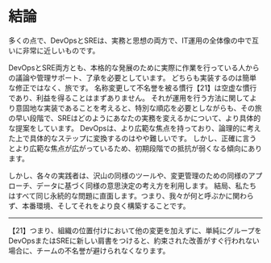 # 結論

多くの点で、DevOpsとSREは、実務と思想の両方で、IT運用の全体像の中で互いに非常に近しいものです。

DevOpsとSRE両方とも、本格的な発展のために実際に作業を行っている人からの議論や管理サポート、了承を必要としています。
どちらも実装するのは簡単な修正ではなく、旅です。
名称変更して不名誉を被る慣行【21】は空虚な慣行であり、利益を得ることはまずありません。
それが運用を行う方法に関してより意固地な実装であることを考えると、特別な順応を必要としながらも、その旅の早い段階で、SREはどのようにあなたの実務を変えるかについて、より具体的な提案をしています。
DevOpsは、より広範な焦点を持っており、論理的に考えた上で具体的なステップに変換するのはやや難しいです。
しかし、正確に言うとより広範な焦点が広がっているため、初期段階での抵抗が弱くなる傾向にあります。

しかし、各々の実践者は、沢山の同様のツールや、変更管理のための同様のアプローチ、データに基づく同様の意思決定の考え方を利用します。
結局、私たちはすべて同じ永続的な問題に直面します。つまり、我々が何と呼ぶかに関わらず、本番環境、そしてそれをより良く構築することです。

----------
【21】つまり、組織の位置付けにおいて他の変更を加えずに、単純にグループをDevOpsまたはSREに新しい肩書をつけると、約束された改善がすぐ行われない場合に、チームの不名誉が避けられなくなります。